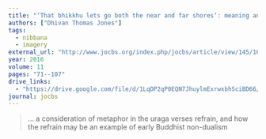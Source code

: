 ```yaml
---
title: "‘That bhikkhu lets go both the near and far shores’: meaning and metaphor in the refrain from the *uraga* verses"
authors: ["Dhivan Thomas Jones"]
tags:
  - nibbana
  - imagery
external_url: "http://www.jocbs.org/index.php/jocbs/article/view/145/168"
year: 2016
volume: 11
pages: "71--107"
drive_links:
  - "https://drive.google.com/file/d/1LqDP2qP0EQN7JhuylmExrwxbhSciBD66/view?usp=drivesdk"
journal: jocbs
---
```


> … a consideration of metaphor in the uraga verses refrain, and how the refrain may be an example of early Buddhist non-dualism

